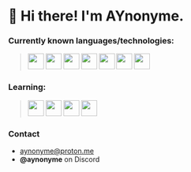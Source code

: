 # 👋 Hi there! I'm AYnonyme.
### Currently known languages/technologies:

> <img src="https://cdn.jsdelivr.net/gh/devicons/devicon@latest/icons/javascript/javascript-original.svg" width="32" />  <img src="https://cdn.jsdelivr.net/gh/devicons/devicon@latest/icons/nodejs/nodejs-original-wordmark.svg" width="32"/> <img src="https://cdn.jsdelivr.net/gh/devicons/devicon@latest/icons/discordjs/discordjs-original.svg" width="32" /> <img src="https://cdn.jsdelivr.net/gh/devicons/devicon@latest/icons/html5/html5-original.svg" width="32"/> <img src="https://cdn.jsdelivr.net/gh/devicons/devicon@latest/icons/css3/css3-original.svg" width="32"/> <img src="https://cdn.jsdelivr.net/gh/devicons/devicon@latest/icons/python/python-original.svg" width="32"/> <img src="https://cdn.jsdelivr.net/gh/devicons/devicon@latest/icons/sqlite/sqlite-original.svg" width="32"/>

### Learning:
> <img src="https://cdn.jsdelivr.net/gh/devicons/devicon@latest/icons/c/c-original.svg" width="32"/> <img src="https://cdn.jsdelivr.net/gh/devicons/devicon@latest/icons/go/go-original.svg" width="32"/> <img src="https://cdn.jsdelivr.net/gh/devicons/devicon@latest/icons/postgresql/postgresql-original.svg" width="32"/> <img src="https://cdn.jsdelivr.net/gh/devicons/devicon@latest/icons/nuxtjs/nuxtjs-original.svg" width="32"/>
          

### Contact
- [aynonyme@proton.me](mailto:aynonyme@proton.me)
- **@aynonyme** on Discord
